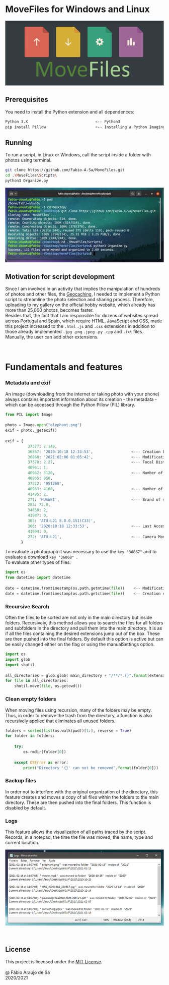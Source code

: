 # MoveFiles for Windows and Linux

<p align="center">
  <img src="./Images/Wpp.png" title="Header">
</p>


## Prerequisites

You need to install the Python extension and all dependences:

```bash
Python 3.X                              <-- Python3
pip install Pillow                      <-- Installing a Python Imaging Library
```


## Running

To run a script, in Linux or Windows, call the script inside a folder with photos using terminal.

```bash
git clone https://github.com/Fabio-A-Sa/MoveFiles.git
cd .\MoveFiles\Scripts\
python3 Organize.py
```
<p align="center">
  <img src="./Images/Linux.png" title="Terminal">
</p>


## Motivation for script development

Since I am involved in an activity that implies the manipulation of hundreds of photos and other files, the [Geocaching](https://www.geocaching.com/play/search), I needed to implement a Python script to streamline the photo selection and sharing process. Therefore, uploading to my gallery on the official hobby website, which already has more than 25,000 photos, becomes faster. <br/>
Besides that, the fact that I am responsible for dozens of websites spread across Portugal and Spain, which require HTML, JavaScript and CSS, made this project increased to the ``.html`` ``.js`` and ``.css`` extensions in addition to those already implemented ``.jpg`` ``.png`` ``.jpeg`` ``.py`` ``.cpp``  and  ``.txt`` files. Manually, the user can add other extensions.

<br/>


# Fundamentals and features

### Metadata and exif

An image (downloading from the internet or taking photo with your phone) always contains important information about its creation - the metadata - which can be accessed through the Python Pillow (PIL) library.

```python
from PIL import Image

photo = Image.open("elephant.png")
exif = photo._getexif()

exif = {
          37377: 7.149, 
          36867: '2020:10:18 12:33:53',                 <--- Creation Date
          36868: '2021:02:06 01:05:42',                 <--- Modification Date
          37378: 2.27,                                  <--- Focal Distance
          40961: 1, 
          40962: 3120,                                  <--- Number of pixels (vertical)
          40965: 850, 
          37522: '951268', 
          40963: 4160,                                  <--- Number of pixels (horizontal)
          41495: 2, 
          271: 'HUAWEI',                                <--- Brand of smarthphone that taken a photo
          283: 72.0, 
          34850: 2,
          41987: 0, 
          305: 'ATU-L21 8.0.0.151(C33)', 
          306: '2020:10:18 12:33:53',                   <--- Last Access Date
          41994: 0, 
          272: 'ATU-L21',                               <--- Camera Model
       }
```
To evaluate a photograph it was necessary to use the ```key "36867"``` and to evaluate a download ```key "36868" ```. <br/>
To evaluate other types of files:

```python
import os
from datetime import datetime

date = datetime.fromtimestamp(os.path.getmtime(file))    <-- Modification date
date = datetime.fromtimestamp(os.path.getctime(file))    <-- Creation date
```

### Recursive Search

Often the files to be sorted are not only in the main directory but inside folders. Recursively, this method allows you to search the files for all folders and subfolders in the directory and pull them into the main directory. It is as if all the files containing the desired extensions jump out of the box. These are then pushed into the final folders. By default this option is active but can be easily changed either on the flag or using the manualSettings option.
```python
import os
import glob
import shutil

all_directories = glob.glob( main_directory + "/**/*.{}".format(extension), recursive = True )
for file in all_directories:
    shutil.move(file, os.getcwd())
```

### Clean empty folders

When moving files using recursion, many of the folders may be empty. Thus, in order to remove the trash from the directory, a function is also recursively applied that eliminates all unused folders.

```python
folders = sorted(list(os.walk(pwd))[1:], reverse = True)
for folder in folders:

    try:
        os.rmdir(folder[0])

    except OSError as error: 
        print("Directory '{}' can not be removed".format(folder[0])) 
```

### Backup files

In order not to interfere with the original organization of the directory, this feature creates and moves a copy of all files within the folders to the main directory. These are then pushed into the final folders. This function is disabled by default.

### Logs

This feature allows the visualization of all paths traced by the script. Records, in a notepad, the time the file was moved, the name, type and current location.

<p align="center">
  <img src="./Images/Note.png" title="Notepad" >
</p>


<br/>

## License

This project is licensed under the [MIT License](https://github.com/Fabio-A-Sa/Photo-Organizer/blob/main/Licence).<br/>
<br/>
@ Fábio Araújo de Sá <br/>
2020/2021
